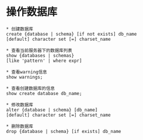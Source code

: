 # 操作数据库

	* 创建数据库
	create {database | schema} [if not exists] db_name
	[default] character set [=] charset_name
	
	* 查看当前服务器下的数据库列表
	show {databases | schemas}
	[like 'pattern' | where expr]
	
	* 查看warning信息
	show warnings;
	
	* 查看创建数据库的信息
	show create database db_name;
	
	* 修改数据库
	alter {database | schema} [db_name]
	[default] character set [=] charset_name
	
	* 删除数据库
	drop {database | schema} [if exists] db_name
